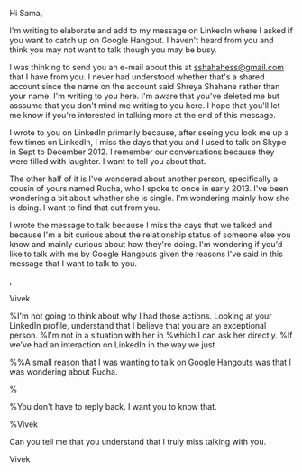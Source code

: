 

Hi Sama,


I'm writing to elaborate and add to my message on LinkedIn where I
asked if you want to catch up on Google Hangout. I haven't heard from
you and think you may not want to talk though you may be busy. 

I was thinking to send you an e-mail about this at
sshahahess@gmail.com that I have from you. I never had understood
whether that's a shared account since the name on the account said
Shreya Shahane rather than your name. I'm writing to you here. I'm
aware that you've deleted me but asssume that you don't mind me
writing to you here. I hope that you'll let me know if you're
interested in talking more at the end of this message.

I wrote to you on LinkedIn primarily because, after seeing you look me
up a few times on LinkedIn, I miss the days that you and I used
to talk on Skype in Sept to December 2012. I remember our
conversations because they were filled with laughter. I want to tell
you about that.

The other half of it is I've wondered about another person, specifically a cousin of
yours named Rucha, who I spoke to once in early 2013. I've been
wondering a bit about whether she is single. I'm wondering mainly how
she is doing. I want to find that out from you. 

I wrote the message to talk because I miss the days that we talked and
because I'm a bit curious about the
relationship status of someone else you know and mainly curious about
how they're doing. I'm wondering if you'd like to talk with me by
Google Hangouts given the reasons I've said in this message that
I want to talk to you.

,

   Vivek


%I'm not going to think about why I had those actions. Looking at your
 LinkedIn profile, understand that I believe that you are an
 exceptional person.
%I'm not in a situation with her in
%which I can ask her directly.
%If we've had an interaction on LinkedIn in the way we just 

%%A small reason that I was wanting to talk on Google Hangouts was that I was wondering about Rucha. 

%

%You don't have to reply back. I want you to know that.


%Vivek






Can you tell me that you understand that I truly miss talking with
you.



Vivek
